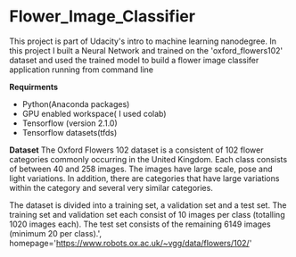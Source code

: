# Flower_Image_Classifier

This project is part of Udacity's intro to machine learning nanodegree.
In this project I built a Neural Network and trained on the 'oxford_flowers102' dataset and used the trained model to build a flower image classifer application running from command line

**Requirments**

- Python(Anaconda packages)
- GPU enabled workspace( I used colab)
- Tensorflow (version 2.1.0)
- Tensorflow datasets(tfds)

**Dataset**
The Oxford Flowers 102 dataset is a consistent of 102 flower categories commonly occurring
in the United Kingdom. Each class consists of between 40 and 258 images. The images have
large scale, pose and light variations. In addition, there are categories that have large
variations within the category and several very similar categories.

The dataset is divided into a training set, a validation set and a test set.
The training set and validation set each consist of 10 images per class (totalling 1020 images each).
The test set consists of the remaining 6149 images (minimum 20 per class).',
    homepage='https://www.robots.ox.ac.uk/~vgg/data/flowers/102/'
